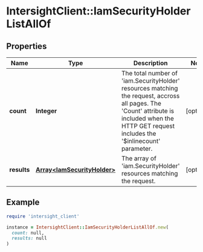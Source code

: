 # IntersightClient::IamSecurityHolderListAllOf

## Properties

| Name | Type | Description | Notes |
| ---- | ---- | ----------- | ----- |
| **count** | **Integer** | The total number of &#39;iam.SecurityHolder&#39; resources matching the request, accross all pages. The &#39;Count&#39; attribute is included when the HTTP GET request includes the &#39;$inlinecount&#39; parameter. | [optional] |
| **results** | [**Array&lt;IamSecurityHolder&gt;**](IamSecurityHolder.md) | The array of &#39;iam.SecurityHolder&#39; resources matching the request. | [optional] |

## Example

```ruby
require 'intersight_client'

instance = IntersightClient::IamSecurityHolderListAllOf.new(
  count: null,
  results: null
)
```

